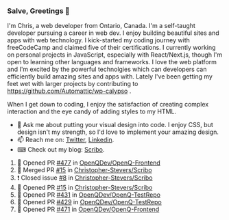 ### Salve, Greetings 👋

I'm Chris, a web developer from Ontario, Canada. I'm a self-taught developer pursuing a career in web dev. I enjoy building beautiful sites and apps with web technology.
I kick-started my coding journey with freeCodeCamp and claimed five of their certifications.  I currently working on personal projects in JavaScript, especially with React/Next.js, though I'm open to learning other languages and frameworks. I love the web platform and I'm excited by the powerful technolgies which can developers can efficiently build amazing sites and apps with. Lately I've been getting my feet wet with larger projects by contributing to https://github.com/Automattic/wp-calypso .

When I get down to coding, I enjoy the satisfaction of creating complex interaction and the eye candy of adding styles to my HTML. 

- 💬 Ask me about putting your visual design into code. I enjoy CSS, but design isn't my strength, so I'd love to implement your amazing design.
- 📫 Reach me on: [Twitter](https://twitter.com/Christo28120856), [Linkedin](https://www.linkedin.com/in/christopher-stevers-07b9a5204/).
- ⌨ Check out my blog: [Scribo](https://christopherstevers.cf).
<!--
**Christopher-Stevers/Christopher-Stevers** is a ✨ _special_ ✨ repository because its `README.md` (this file) appears on your GitHub profile.

Here are some ideas to get you started:

- 🔭 I’m currently working on ...
- 🌱 I’m currently learning ...
- 👯 I’m looking to collaborate on ...
- 🤔 I’m looking for help with ...
- 😄 Pronouns: ...
- ⚡ Fun fact: ...
-->

<!--START_SECTION:activity-->
1. 💪 Opened PR [#477](https://github.com/OpenQDev/OpenQ-Frontend/pull/477) in [OpenQDev/OpenQ-Frontend](https://github.com/OpenQDev/OpenQ-Frontend)
2. 🎉 Merged PR [#15](https://github.com/Christopher-Stevers/Scribo/pull/15) in [Christopher-Stevers/Scribo](https://github.com/Christopher-Stevers/Scribo)
3. ❗️ Closed issue [#8](https://github.com/Christopher-Stevers/Scribo/issues/8) in [Christopher-Stevers/Scribo](https://github.com/Christopher-Stevers/Scribo)
4. 💪 Opened PR [#15](https://github.com/Christopher-Stevers/Scribo/pull/15) in [Christopher-Stevers/Scribo](https://github.com/Christopher-Stevers/Scribo)
5. 💪 Opened PR [#431](https://github.com/OpenQDev/OpenQ-TestRepo/pull/431) in [OpenQDev/OpenQ-TestRepo](https://github.com/OpenQDev/OpenQ-TestRepo)
6. 💪 Opened PR [#429](https://github.com/OpenQDev/OpenQ-TestRepo/pull/429) in [OpenQDev/OpenQ-TestRepo](https://github.com/OpenQDev/OpenQ-TestRepo)
7. 💪 Opened PR [#471](https://github.com/OpenQDev/OpenQ-Frontend/pull/471) in [OpenQDev/OpenQ-Frontend](https://github.com/OpenQDev/OpenQ-Frontend)
<!--END_SECTION:activity-->
